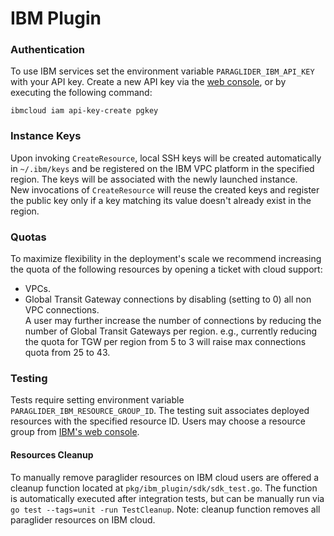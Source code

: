 # IBM Plugin

### Authentication

To use IBM services set the environment variable `PARAGLIDER_IBM_API_KEY` with your API key.
Create a new API key via the [web console](https://cloud.ibm.com/iam/apikeys), or by executing the following command:

```
ibmcloud iam api-key-create pgkey
```

### Instance Keys
Upon invoking `CreateResource`, local SSH keys will be created automatically in `~/.ibm/keys` and be registered on the IBM VPC platform in the specified region. The keys will be associated with the newly launched instance.  
New invocations of `CreateResource` will reuse the created keys and register the public key only if a key matching its value doesn't already exist in the region.

### Quotas
To maximize flexibility in the deployment's scale we recommend increasing the quota of the following resources by opening a ticket with cloud support:
- VPCs.
- Global Transit Gateway connections by disabling (setting to 0) all non VPC connections.  
  A user may further increase the number of connections by reducing the number of Global Transit Gateways per region.
  e.g., currently reducing the quota for TGW per region from 5 to 3 will raise max connections quota from 25 to 43.

### Testing
Tests require setting environment variable `PARAGLIDER_IBM_RESOURCE_GROUP_ID`.
The testing suit associates deployed resources with the specified resource ID.
Users may choose a resource group from [IBM's web console](https://cloud.ibm.com/account/resource-groups).

#### Resources Cleanup
To manually remove paraglider resources on IBM cloud users are offered a cleanup function located at `pkg/ibm_plugin/sdk/sdk_test.go`.
The function is automatically executed after integration tests, but can be manually run via `go test --tags=unit -run TestCleanup`.
Note: cleanup function removes all paraglider resources on IBM cloud.